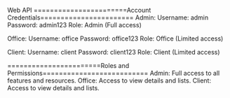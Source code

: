 Web API
=======================Account Credentials=======================
Admin:
Username: admin
Password: admin123
Role: Admin (Full access)

Office:
Username: office
Password: office123
Role: Office (Limited access)

Client:
Username: client
Password: client123
Role: Client (Limited access)

=======================Roles and Permissions==========================
Admin:
Full access to all features and resources.
Office:
Access to view details and lists.
Client:
Access to view details and lists.
